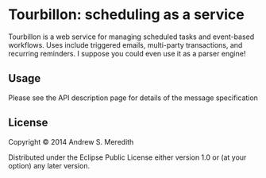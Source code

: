 # Tourbillon: scheduling as a service

Tourbillon is a web service for managing scheduled tasks and event-based workflows. Uses include triggered emails, multi-party transactions, and recurring reminders. I suppose you could even use it as a parser engine!

## Usage

Please see the API description page for details of the message specification

## License

Copyright © 2014 Andrew S. Meredith

Distributed under the Eclipse Public License either version 1.0 or (at
your option) any later version.
